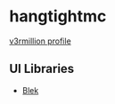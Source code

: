 # hangtightmc
[v3rmillion profile](https://v3rmillion.net/member.php?action=profile&uid=1411734)

## UI Libraries
- [Blek](../categories/others/README.md#blekhttpsv3rmillionnetshowthreadphptid1169302)